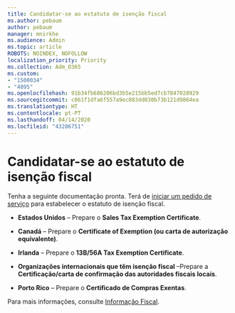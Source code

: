 ```yaml
---
title: Candidatar-se ao estatuto de isenção fiscal
ms.author: pebaum
author: pebaum
manager: mnirkhe
ms.audience: Admin
ms.topic: article
ROBOTS: NOINDEX, NOFOLLOW
localization_priority: Priority
ms.collection: Adm_O365
ms.custom:
- "1500034"
- "4895"
ms.openlocfilehash: 91b34fb686206bd3b5e215bb5ed7cb7847028929
ms.sourcegitcommit: c061f1dfa6f557a9ec083dd030b73b121d9864ea
ms.translationtype: HT
ms.contentlocale: pt-PT
ms.lasthandoff: 04/14/2020
ms.locfileid: "43286751"
---
```

# <a name="apply-for-tax-exempt-status"></a>Candidatar-se ao estatuto de isenção fiscal

Tenha a seguinte documentação pronta. Terá de [iniciar um pedido de serviço](https://docs.microsoft.com/office365/admin/contact-support-for-business-products) para estabelecer o estatuto de isenção fiscal.

- **Estados Unidos** – Prepare o **Sales Tax Exemption Certificate**.

- **Canadá** – Prepare o **Certificate of Exemption (ou carta de autorização equivalente)**.

- **Irlanda** – Prepare o **13B/56A Tax Exemption Certificate**.

- **Organizações internacionais que têm isenção fiscal** –Prepare a **Certificação/carta de confirmação das autoridades fiscais locais**.

- **Porto Rico** – Prepare o **Certificado de Compras Exentas**.

Para mais informações, consulte [Informação Fiscal](https://docs.microsoft.com/microsoft-365/commerce/billing-and-payments/tax-information?view=o365-worldwide).
